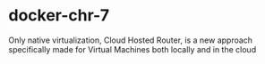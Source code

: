 # docker-chr-7
Only native virtualization, Cloud Hosted Router, is a new approach specifically made for Virtual Machines both locally and in the cloud
